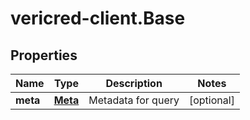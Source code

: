 # vericred-client.Base

## Properties
Name | Type | Description | Notes
------------ | ------------- | ------------- | -------------
**meta** | [**Meta**](Meta.md) | Metadata for query | [optional] 


